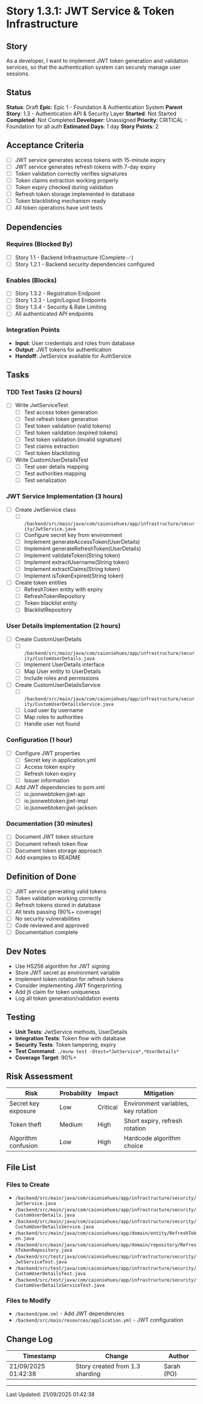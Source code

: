 # Story 1.3.1: JWT Service & Token Infrastructure

## Story
As a developer,
I want to implement JWT token generation and validation services,
so that the authentication system can securely manage user sessions.

## Status
**Status**: Draft
**Epic**: Epic 1 - Foundation & Authentication System
**Parent Story**: 1.3 - Authentication API & Security Layer
**Started**: Not Started
**Completed**: Not Completed
**Developer**: Unassigned
**Priority**: CRITICAL - Foundation for all auth
**Estimated Days**: 1 day
**Story Points**: 2

## Acceptance Criteria
- [ ] JWT service generates access tokens with 15-minute expiry
- [ ] JWT service generates refresh tokens with 7-day expiry
- [ ] Token validation correctly verifies signatures
- [ ] Token claims extraction working properly
- [ ] Token expiry checked during validation
- [ ] Refresh token storage implemented in database
- [ ] Token blacklisting mechanism ready
- [ ] All token operations have unit tests

## Dependencies
### Requires (Blocked By)
- [ ] Story 1.1 - Backend Infrastructure (Complete ✅)
- [ ] Story 1.2.1 - Backend security dependencies configured

### Enables (Blocks)
- [ ] Story 1.3.2 - Registration Endpoint
- [ ] Story 1.3.3 - Login/Logout Endpoints
- [ ] Story 1.3.4 - Security & Rate Limiting
- [ ] All authenticated API endpoints

### Integration Points
- **Input**: User credentials and roles from database
- **Output**: JWT tokens for authentication
- **Handoff**: JwtService available for AuthService

## Tasks

### TDD Test Tasks (2 hours)
- [ ] Write JwtServiceTest
  - [ ] Test access token generation
  - [ ] Test refresh token generation
  - [ ] Test token validation (valid tokens)
  - [ ] Test token validation (expired tokens)
  - [ ] Test token validation (invalid signature)
  - [ ] Test claims extraction
  - [ ] Test token blacklisting
- [ ] Write CustomUserDetailsTest
  - [ ] Test user details mapping
  - [ ] Test authorities mapping
  - [ ] Test serialization

### JWT Service Implementation (3 hours)
- [ ] Create JwtService class
  - [ ] `/backend/src/main/java/com/caioniehues/app/infrastructure/security/JwtService.java`
  - [ ] Configure secret key from environment
  - [ ] Implement generateAccessToken(UserDetails)
  - [ ] Implement generateRefreshToken(UserDetails)
  - [ ] Implement validateToken(String token)
  - [ ] Implement extractUsername(String token)
  - [ ] Implement extractClaims(String token)
  - [ ] Implement isTokenExpired(String token)
- [ ] Create token entities
  - [ ] RefreshToken entity with expiry
  - [ ] RefreshTokenRepository
  - [ ] Token blacklist entity
  - [ ] BlacklistRepository

### User Details Implementation (2 hours)
- [ ] Create CustomUserDetails
  - [ ] `/backend/src/main/java/com/caioniehues/app/infrastructure/security/CustomUserDetails.java`
  - [ ] Implement UserDetails interface
  - [ ] Map User entity to UserDetails
  - [ ] Include roles and permissions
- [ ] Create CustomUserDetailsService
  - [ ] `/backend/src/main/java/com/caioniehues/app/infrastructure/security/CustomUserDetailsService.java`
  - [ ] Load user by username
  - [ ] Map roles to authorities
  - [ ] Handle user not found

### Configuration (1 hour)
- [ ] Configure JWT properties
  - [ ] Secret key in application.yml
  - [ ] Access token expiry
  - [ ] Refresh token expiry
  - [ ] Issuer information
- [ ] Add JWT dependencies to pom.xml
  - [ ] io.jsonwebtoken:jjwt-api
  - [ ] io.jsonwebtoken:jjwt-impl
  - [ ] io.jsonwebtoken:jjwt-jackson

### Documentation (30 minutes)
- [ ] Document JWT token structure
- [ ] Document refresh token flow
- [ ] Document token storage approach
- [ ] Add examples to README

## Definition of Done
- [ ] JWT service generating valid tokens
- [ ] Token validation working correctly
- [ ] Refresh tokens stored in database
- [ ] All tests passing (90%+ coverage)
- [ ] No security vulnerabilities
- [ ] Code reviewed and approved
- [ ] Documentation complete

## Dev Notes
- Use HS256 algorithm for JWT signing
- Store JWT secret as environment variable
- Implement token rotation for refresh tokens
- Consider implementing JWT fingerprinting
- Add jti claim for token uniqueness
- Log all token generation/validation events

## Testing
- **Unit Tests**: JwtService methods, UserDetails
- **Integration Tests**: Token flow with database
- **Security Tests**: Token tampering, expiry
- **Test Command**: `./mvnw test -Dtest=*JwtService*,*UserDetails*`
- **Coverage Target**: 90%+

## Risk Assessment
| Risk | Probability | Impact | Mitigation |
|------|------------|--------|------------|
| Secret key exposure | Low | Critical | Environment variables, key rotation |
| Token theft | Medium | High | Short expiry, refresh rotation |
| Algorithm confusion | Low | High | Hardcode algorithm choice |

## File List
### Files to Create
- `/backend/src/main/java/com/caioniehues/app/infrastructure/security/JwtService.java`
- `/backend/src/main/java/com/caioniehues/app/infrastructure/security/CustomUserDetails.java`
- `/backend/src/main/java/com/caioniehues/app/infrastructure/security/CustomUserDetailsService.java`
- `/backend/src/main/java/com/caioniehues/app/domain/entity/RefreshToken.java`
- `/backend/src/main/java/com/caioniehues/app/domain/repository/RefreshTokenRepository.java`
- `/backend/src/test/java/com/caioniehues/app/infrastructure/security/JwtServiceTest.java`
- `/backend/src/test/java/com/caioniehues/app/infrastructure/security/CustomUserDetailsTest.java`
- `/backend/src/test/java/com/caioniehues/app/infrastructure/security/CustomUserDetailsServiceTest.java`

### Files to Modify
- `/backend/pom.xml` - Add JWT dependencies
- `/backend/src/main/resources/application.yml` - JWT configuration

## Change Log
| Timestamp | Change | Author |
|-----------|--------|---------|
| 21/09/2025 01:42:38 | Story created from 1.3 sharding | Sarah (PO) |

---
Last Updated: 21/09/2025 01:42:38